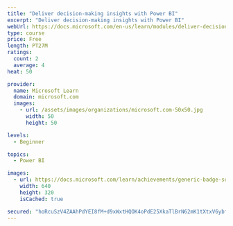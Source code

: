 ```yaml
---
title: "Deliver decision-making insights with Power BI"
excerpt: "Deliver decision-making insights with Power BI"
webUrl: https://docs.microsoft.com/en-us/learn/modules/deliver-decision-making-insights-with-power-bi/
type: course
price: Free
length: PT27M
ratings:
  count: 2
  average: 4
heat: 50

provider:
  name: Microsoft Learn
  domain: microsoft.com
  images:
    - url: /assets/images/organizations/microsoft.com-50x50.jpg
      width: 50
      height: 50

levels:
  - Beginner

topics:
  - Power BI

images:
  - url: https://docs.microsoft.com/learn/achievements/generic-badge-social.png
    width: 640
    height: 320
    isCached: true

secured: "hoRcuSzV4ZAAhPdYEI8fM+d9xWxtHQOK4oPdE25XkaTlBrN62mK1tXtxV6ybfKKNysBycOWXaqGDOWOaNq/MhSXUfif9Amj+6edGN8C2MsFUx5LF2HkZqIBb5gni0/RcS775zCeBm+yxjsjv6JngaMUN2BpDHq1esps1376508njb1fgglLhYEnpiZGavx18NRtv4MguKR0Mshx7lWRd3WIkZzv4kXSKoNhPnDpGadBxv1YlVAxIX7dW6PwN/ZeAb5Uem89e2irVxZyN1LwaPhXnXNwLGjwtj2kEVUGVf4wXd+zjbeQwt9S3LBBy5rpSIQv9b8pjVUZXwktcIDi0dNy+Aldh5Sr4iDbI4TuM/kQbAMWinipFLnz+qGofYQ9pqBczQnEKxRzVgD6GgzTGqkBPmHoXBHfY66xYkwazaRI=;8r5lv+G71mfT89eXm8TXZQ=="
---
```


